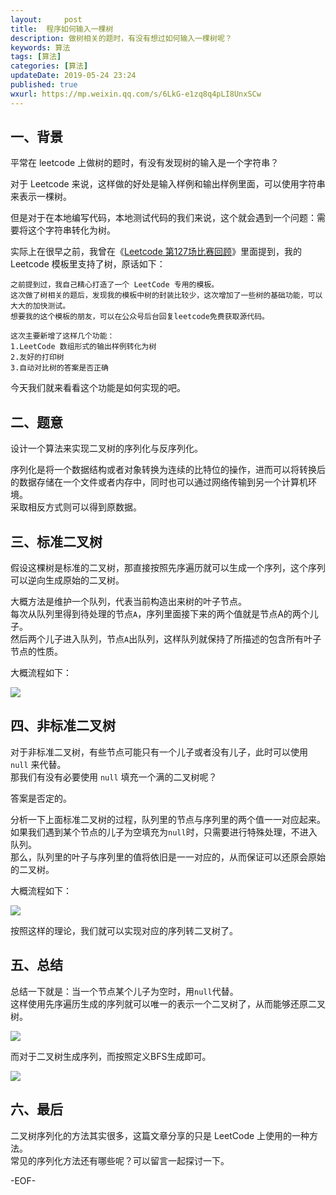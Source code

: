 ```yaml
---   
layout:     post  
title:  程序如何输入一棵树  
description: 做树相关的题时，有没有想过如何输入一棵树呢？   
keywords: 算法  
tags: [算法]    
categories: [算法]  
updateDate: 2019-05-24 23:24   
published: true 
wxurl: https://mp.weixin.qq.com/s/6LkG-e1zq8q4pLI8UnxSCw  
---  
```



## 一、背景  


平常在 leetcode 上做树的题时，有没有发现树的输入是一个字符串？  


对于 Leetcode 来说，这样做的好处是输入样例和输出样例里面，可以使用字符串来表示一棵树。  


但是对于在本地编写代码，本地测试代码的我们来说，这个就会遇到一个问题：需要将这个字符串转化为树。  


实际上在很早之前，我曾在《[Leetcode 第127场比赛回顾](https://mp.weixin.qq.com/s/FJDQerprDF2RRfJf1boMkw)》里面提到，我的 Leetcode 模板里支持了树，原话如下：  


```
之前提到过，我自己精心打造了一个 LeetCode 专用的模板。
这次做了树相关的题后，发现我的模板中树的封装比较少，这次增加了一些树的基础功能，可以大大的加快测试。
想要我的这个模板的朋友，可以在公众号后台回复leetcode免费获取源代码。

这次主要新增了这样几个功能：
1.LeetCode 数组形式的输出样例转化为树
2.友好的打印树
3.自动对比树的答案是否正确
```


今天我们就来看看这个功能是如何实现的吧。  


## 二、题意  


设计一个算法来实现二叉树的序列化与反序列化。  


序列化是将一个数据结构或者对象转换为连续的比特位的操作，进而可以将转换后的数据存储在一个文件或者内存中，同时也可以通过网络传输到另一个计算机环境。  
采取相反方式则可以得到原数据。  


## 三、标准二叉树  

 
假设这棵树是标准的二叉树，那直接按照先序遍历就可以生成一个序列，这个序列可以逆向生成原始的二叉树。  


大概方法是维护一个队列，代表当前构造出来树的叶子节点。  
每次从队列里得到待处理的节点`A`，序列里面接下来的两个值就是节点A的两个儿子。  
然后两个儿子进入队列，节点`A`出队列，这样队列就保持了所描述的包含所有叶子节点的性质。  


大概流程如下：  


![](https://res2019.tiankonguse.com/images/2019/05/25/001.png)  


## 四、非标准二叉树  


对于非标准二叉树，有些节点可能只有一个儿子或者没有儿子，此时可以使用 `null` 来代替。  
那我们有没有必要使用 `null` 填充一个满的二叉树呢？    


答案是否定的。  


分析一下上面标准二叉树的过程，队列里的节点与序列里的两个值一一对应起来。  
如果我们遇到某个节点的儿子为空填充为`null`时，只需要进行特殊处理，不进入队列。  
那么，队列里的叶子与序列里的值将依旧是一一对应的，从而保证可以还原会原始的二叉树。  


大概流程如下：  


![](https://res2019.tiankonguse.com/images/2019/05/25/002.png)  


按照这样的理论，我们就可以实现对应的序列转二叉树了。  


## 五、总结  


总结一下就是：当一个节点某个儿子为空时，用`null`代替。  
这样使用先序遍历生成的序列就可以唯一的表示一个二叉树了，从而能够还原二叉树。


![](https://res2019.tiankonguse.com/images/2019/05/25/003.png)  


而对于二叉树生成序列，而按照定义BFS生成即可。


![](https://res2019.tiankonguse.com/images/2019/05/25/004.png)  


## 六、最后  


二叉树序列化的方法其实很多，这篇文章分享的只是 LeetCode 上使用的一种方法。  
常见的序列化方法还有哪些呢？可以留言一起探讨一下。    


-EOF-  



